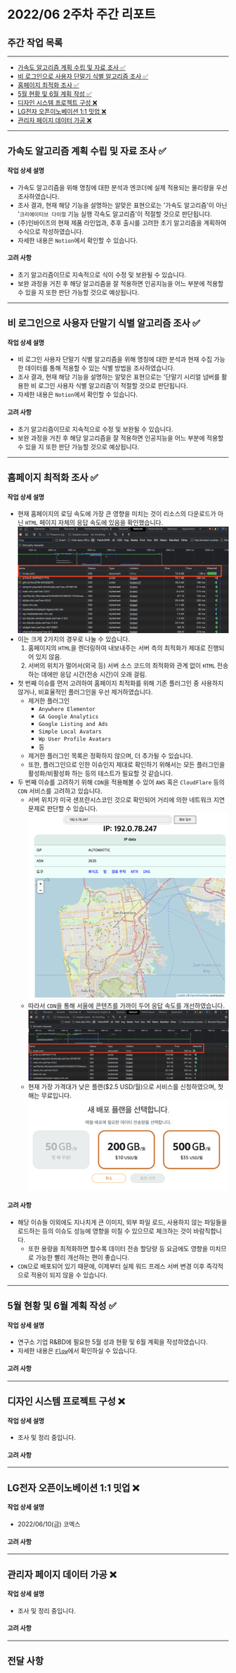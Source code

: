 # 2022/06 2주차 주간 리포트

## 주간 작업 목록

---

- [가속도 알고리즘 계획 수립 및 자료 조사 ✅](#가속도-알고리즘-계획-수립-및-자료-조사-)
- [비 로그인으로 사용자 단말기 식별 알고리즘 조사 ✅](#비-로그인으로-사용자-단말기-식별-알고리즘-조사-)
- [홈페이지 최적화 조사 ✅](#홈페이지-최적화-조사-)
- [5월 현황 및 6월 계획 작성 ✅](#5월-현황-및-6월-계획-작성-)
- [디자인 시스템 프로젝트 구성 ❌](#디자인-시스템-프로젝트-구성-)
- [LG전자 오픈이노베이션 1:1 밋업 ❌](#lg전자-오픈이노베이션-11-밋업-)
- [관리자 페이지 데이터 가공 ❌](#관리자-페이지-데이터-가공-)

---

## 가속도 알고리즘 계획 수립 및 자료 조사 ✅

#### 작업 상세 설명

- 가속도 알고리즘을 위해 명칭에 대한 분석과 엔코더에 실제 적용되는 물리량을 우선 조사하였습니다.
- 조사 결과, 현재 해당 기능을 설명하는 알맞은 표현으로는 '가속도 알고리즘'이 아닌 '`크리에이티브 다이얼` 기능 실행 각속도 알고리즘'이 적절할 것으로 판단됩니다.
- (주)인바이즈의 현재 제품 라인업과, 추후 출시를 고려한 초기 알고리즘을 계획하여 수식으로 작성하였습니다.
- 자세한 내용은 `Notion`에서 확인할 수 있습니다.

#### 고려 사항

- 초기 알고리즘이므로 지속적으로 식이 수정 및 보완될 수 있습니다.
- 보완 과정을 거친 후 해당 알고리즘을 잘 적용하면 인공지능을 어느 부분에 적용할 수 있을 지 또한 판단 가능할 것으로 예상됩니다.

---

## 비 로그인으로 사용자 단말기 식별 알고리즘 조사 ✅

#### 작업 상세 설명

- 비 로그인 사용자 단말기 식별 알고리즘을 위해 명칭에 대한 분석과 현재 수집 가능한 데이터를 통해 적용할 수 있는 식별 방법을 조사하였습니다.
- 조사 결과, 현재 해당 기능을 설명하는 알맞은 표현으로는 '단말기 시리얼 넘버를 활용한 비 로그인 사용자 식별 알고리즘'이 적절할 것으로 판단됩니다.
- 자세한 내용은 `Notion`에서 확인할 수 있습니다.

#### 고려 사항

- 초기 알고리즘이므로 지속적으로 수정 및 보완될 수 있습니다.
- 보완 과정을 거친 후 해당 알고리즘을 잘 적용하면 인공지능을 어느 부분에 적용할 수 있을 지 또한 판단 가능할 것으로 예상됩니다.

---

## 홈페이지 최적화 조사 ✅

#### 작업 상세 설명

- 현재 홈페이지의 로딩 속도에 가장 큰 영향을 미치는 것이 리소스의 다운로드가 아닌 `HTML` 페이지 자체의 응답 속도에 있음을 확인했습니다.
  ![HTML_전달_속도](./assets/HTML_전달_속도.png)
- 이는 크게 2가지의 경우로 나눌 수 있습니다.
  1. 홈페이지의 `HTML`을 렌더링하여 내보내주는 서버 측의 최적화가 제대로 진행되어 있지 않음.
  2. 서버의 위치가 멀어서(외국 등) 서버 소스 코드의 최적화와 관계 없이 `HTML` 전송하는 데에만 응답 시간(전송 시간)이 오래 걸림.
- 첫 번째 이슈를 먼저 고려하여 홈페이지 최적화를 위해 기존 플러그인 중 사용하지 않거나, 비효율적인 플러그인을 우선 제거하였습니다.
  - 제거한 플러그인
    - `Anywhere Elementor`
    - `GA Google Analytics`
    - `Google Listing and Ads`
    - `Simple Local Avatars`
    - `Wp User Profile Avatars`
    - 등
  - 제거한 플러그인 목록은 정확하지 않으며, 더 추가될 수 있습니다.
  - 또한, 플러그인으로 인한 이슈인지 제대로 확인하기 위해서는 모든 플러그인을 활성화/비활성화 하는 등의 테스트가 필요할 것 같습니다.
- 두 번째 이슈를 고려하기 위해 `CDN`을 적용해볼 수 있어 `AWS` 혹은 `CloudFlare` 등의 `CDN` 서비스를 고려하고 있습니다.
  - 서버 위치가 미국 샌프란시스코인 것으로 확인되어 거리에 의한 네트워크 지연 문제로 판단할 수 있습니다.
    ![서버_위치](./assets/서버_위치.png)
  - 따라서 `CDN`을 통해 서울에 콘텐츠를 가까이 두어 응답 속도를 개선하였습니다.
    ![최적화_후_속도](./assets/최적화_후_속도.png)
  - 현재 가장 가격대가 낮은 플랜($2.5 USD/월)으로 서비스를 신청하였으며, 첫 해는 무료입니다.
    ![데이터_전송_할당량](./assets/데이터_전송_할당량.png)

#### 고려 사항

- 해당 이슈들 이외에도 지나치게 큰 이미지, 외부 파일 로드, 사용하지 않는 파일들을 로드하는 등의 이슈도 성능에 영향을 미칠 수 있으므로 체크하는 것이 바람직합니다.
  - 또한 용량을 최적화하면 할수록 데이터 전송 할당량 등 요금에도 영향을 미치므로 가능한 빨리 개선하는 편이 좋습니다.
- `CDN`으로 배포되어 있기 때문에, 이제부터 실제 워드 프레스 서버 변경 이후 즉각적으로 적용이 되지 않을 수 있습니다.

---

## 5월 현황 및 6월 계획 작성 ✅

#### 작업 상세 설명

- 연구소 기업 R&BD에 필요한 5월 성과 현황 및 6월 계획을 작성하였습니다.
- 자세한 내용은 [`Flow`](https://flow.team/l/0dF84)에서 확인하실 수 있습니다.

#### 고려 사항

---

## 디자인 시스템 프로젝트 구성 ❌

#### 작업 상세 설명

- 조사 및 정리 중입니다.

#### 고려 사항

---

## LG전자 오픈이노베이션 1:1 밋업 ❌

#### 작업 상세 설명

- 2022/06/10(금) 코엑스

#### 고려 사항

---

## 관리자 페이지 데이터 가공 ❌

#### 작업 상세 설명

- 조사 및 정리 중입니다.

#### 고려 사항

---

## 전달 사항
